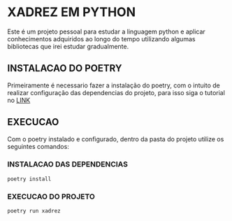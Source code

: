 # XADREZ EM PYTHON
Este é um projeto pessoal para estudar a linguagem python e aplicar conhecimentos adquiridos ao longo do tempo utilizando algumas bibliotecas que irei estudar gradualmente.
## INSTALACAO DO POETRY
Primeiramente é necessario fazer a instalação do poetry, com o intuito de realizar configuração das dependencias do projeto, para isso siga o tutorial no [LINK](https://python-poetry.org/docs/)

## EXECUCAO
Com o poetry instalado e configurado, dentro da pasta do projeto utilize os seguintes comandos:
### INSTALACAO DAS DEPENDENCIAS
```
poetry install
```
### EXECUCAO DO PROJETO
```
poetry run xadrez
```